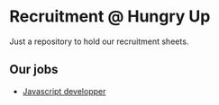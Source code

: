 Recruitment @ Hungry Up
=======================
Just a repository to hold our recruitment sheets.


## Our jobs
* [Javascript developper](IT/Developpement/Javascript.fr.md)